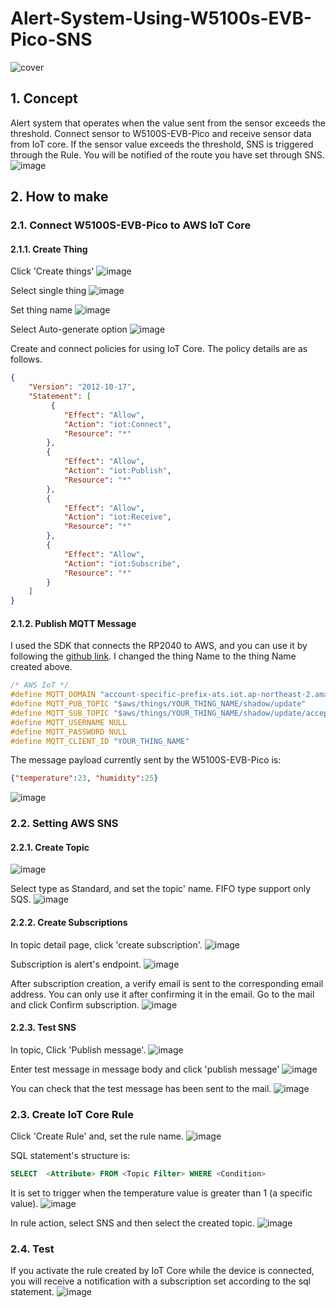 # Alert-System-Using-W5100s-EVB-Pico-SNS

![cover](https://user-images.githubusercontent.com/87741718/188807547-9e21a36a-c00f-49c2-a39d-94d2d6bda796.png)

## 1. Concept
Alert system that operates when the value sent from the sensor exceeds the threshold.
Connect sensor to W5100S-EVB-Pico and receive sensor data from IoT core. If the sensor value exceeds the threshold, SNS is triggered through the Rule. You will be notified of the route you have set through SNS.
![image](https://user-images.githubusercontent.com/87741718/188807962-9d9f42f8-6635-4c33-bae1-23c1127c67ae.png)

## 2. How to make
### 2.1. Connect W5100S-EVB-Pico to AWS IoT Core
#### 2.1.1. Create Thing
Click 'Create things'
![image](https://user-images.githubusercontent.com/87741718/188810270-db968400-8f5b-4154-9b04-db43ebe8784e.png)

Select single thing
![image](https://user-images.githubusercontent.com/87741718/188810333-049a35ee-a046-4680-bbcf-1015efe8a1e9.png)

Set thing name
![image](https://user-images.githubusercontent.com/87741718/188810348-488c6a91-8a08-4e8f-840a-327267e02851.png)

Select Auto-generate option
![image](https://user-images.githubusercontent.com/87741718/188810363-d48d338d-cbb7-4175-a719-4cc988263054.png)

 Create and connect policies for using IoT Core. The policy details are as follows.
```JSON
{   
    "Version": "2012-10-17",   
    "Statement": [
         {       
            "Effect": "Allow",       
            "Action": "iot:Connect",
            "Resource": "*"     
        },
        {
            "Effect": "Allow",
            "Action": "iot:Publish",
            "Resource": "*"
        },
        {       
            "Effect": "Allow",
            "Action": "iot:Receive",
            "Resource": "*"
        },
        {       
            "Effect": "Allow",
            "Action": "iot:Subscribe",
            "Resource": "*"
        }
    ] 
}
```

#### 2.1.2. Publish MQTT Message
I used the SDK that connects the RP2040 to AWS, and you can use it by following the [github link](https://github.com/Wiznet/RP2040-HAT-AWS-C/tree/main/examples/aws_iot_mqtt). I changed the thing Name to the thing Name created above.
```C
/* AWS IoT */ 
#define MQTT_DOMAIN "account-specific-prefix-ats.iot.ap-northeast-2.amazonaws.com" 
#define MQTT_PUB_TOPIC "$aws/things/YOUR_THING_NAME/shadow/update" 
#define MQTT_SUB_TOPIC "$aws/things/YOUR_THING_NAME/shadow/update/accepted" 
#define MQTT_USERNAME NULL 
#define MQTT_PASSWORD NULL 
#define MQTT_CLIENT_ID "YOUR_THING_NAME"
```
The message payload currently sent by the W5100S-EVB-Pico is:
```JSON
{"temperature":23, "humidity":25}
```
![image](https://user-images.githubusercontent.com/87741718/188999762-def2adb2-3c13-4b0a-ae84-8db8d984bc16.png)

### 2.2. Setting AWS SNS
#### 2.2.1. Create Topic
![image](https://user-images.githubusercontent.com/87741718/188999924-35668681-80e0-4ed8-a1c2-0f4adc195359.png)

Select type as Standard, and set the topic' name. FIFO type support only SQS.
![image](https://user-images.githubusercontent.com/87741718/188999961-3debe6d4-ef24-4efc-bc3e-ce5b9622afbb.png)

#### 2.2.2. Create Subscriptions
In topic detail page, click 'create subscription'.
![image](https://user-images.githubusercontent.com/87741718/189000000-1e3b458d-2cb3-4056-b34f-e5cc2b85e122.png)

Subscription is alert's endpoint.
![image](https://user-images.githubusercontent.com/87741718/189000621-4f193c20-c23a-4ce3-8ccf-bbc22bf64745.png)

After subscription creation, a verify email is sent to the corresponding email address. You can only use it after confirming it in the email. Go to the mail and click Confirm subscription.
![image](https://user-images.githubusercontent.com/87741718/189000645-3af717a3-8727-4efc-a742-3d71c394ce22.png)

#### 2.2.3. Test SNS
In topic, Click 'Publish message'.
![image](https://user-images.githubusercontent.com/87741718/189000726-2d586ab9-a68b-4351-a1d1-a2d0d267d1f0.png)

Enter test message in message body and click 'publish message'
![image](https://user-images.githubusercontent.com/87741718/189000778-f96ef2c0-00e5-4da0-8c14-63ac5c804fb0.png)

You can check that the test message has been sent to the mail.
![image](https://user-images.githubusercontent.com/87741718/189000798-65ef1760-59fd-42f8-ba29-1fccd8de62ba.png)

### 2.3. Create IoT Core Rule
Click 'Create Rule' and, set the rule name.
![image](https://user-images.githubusercontent.com/87741718/189000888-de67d9b8-d522-45bf-bd96-b454897880e4.png)

SQL statement's structure is:
```SQL
SELECT  <Attribute> FROM <Topic Filter> WHERE <Condition>
```
It is set to trigger when the temperature value is greater than 1 (a specific value).
![image](https://user-images.githubusercontent.com/87741718/189000944-0ca65677-b372-4060-93fe-bb78e07fd25b.png)

In rule action, select SNS and then select the created topic.
![image](https://user-images.githubusercontent.com/87741718/189000980-99bcae5e-a862-4543-baf8-d2dee1e9c24d.png)

### 2.4. Test
If you activate the rule created by IoT Core while the device is connected, you will receive a notification with a subscription set according to the sql statement.
![image](https://user-images.githubusercontent.com/87741718/189001019-dfbe75d5-2bc2-4e14-9bd8-2d93321bec29.png)




